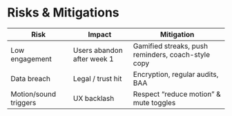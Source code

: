 # Risks & Mitigations

| Risk | Impact | Mitigation |
|------|--------|-----------|
| Low engagement | Users abandon after week 1 | Gamified streaks, push reminders, coach-style copy |
| Data breach | Legal / trust hit | Encryption, regular audits, BAA |
| Motion/sound triggers | UX backlash | Respect “reduce motion” & mute toggles |
